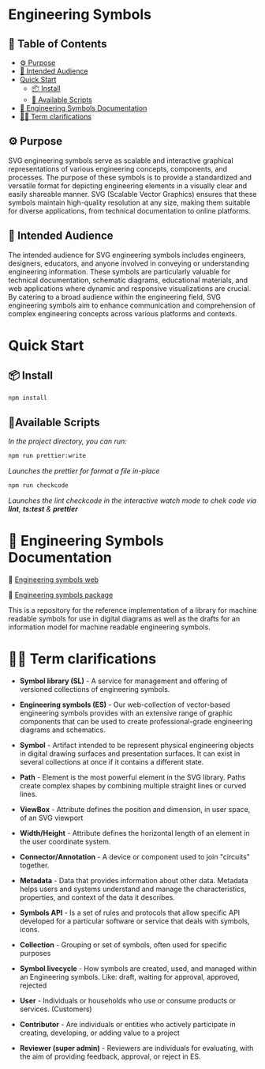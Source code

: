 # Engineering Symbols

## 🦢 Table of Contents

-   [⚙️ Purpose](#-purpose)
-   [💃 Intended Audience](#-intended-audience)
-   [Quick Start](#quick-start)
    -   [📦 Install](#-install)
    -   [🪭 Available Scripts](#-available-scripts)
-   [🧵 Engineering Symbols Documentation](#-engineering-symbols-documentation)
-   [👩‍🏫 Term clarifications](#-term-clarifications)

## ⚙️ Purpose

SVG engineering symbols serve as scalable and interactive graphical representations of various engineering concepts, components, and processes. The purpose of these symbols is to provide a standardized and versatile format for depicting engineering elements in a visually clear and easily shareable manner. SVG (Scalable Vector Graphics) ensures that these symbols maintain high-quality resolution at any size, making them suitable for diverse applications, from technical documentation to online platforms.

## 💃 Intended Audience

The intended audience for SVG engineering symbols includes engineers, designers, educators, and anyone involved in conveying or understanding engineering information. These symbols are particularly valuable for technical documentation, schematic diagrams, educational materials, and web applications where dynamic and responsive visualizations are crucial. By catering to a broad audience within the engineering field, SVG engineering symbols aim to enhance communication and comprehension of complex engineering concepts across various platforms and contexts.

# Quick Start

## 📦 Install

```bash
npm install
```

## 🪭Available Scripts

_In the project directory, you can run:_

```bash
npm run prettier:write
```

_Launches the prettier for format a file in-place<br>_

```bash
npm run checkcode
```

_Launches the lint checkcode in the interactive watch mode to chek code via **lint**, **ts:test** & **prettier**<br>_

# 🧵 Engineering Symbols Documentation

🍯 [Engineering symbols web](https://github.com/equinor/engineering-symbols/blob/master/web/README.md)

🧸 [Engineering symbols package](https://github.com/equinor/engineering-symbols/blob/master/package/README.md)

This is a repository for the reference implementation of a library for machine readable symbols for use in digital diagrams as well as the drafts for an information model for machine readable engineering symbols.

# 👩‍🏫 Term clarifications

-   **Symbol library (SL)** - A service for management and offering of versioned collections of engineering symbols.

-   **Engineering symbols (ES)** - Our web-collection of vector-based engineering symbols provides with an extensive range of graphic components that can be used to create professional-grade engineering diagrams and schematics.

-   **Symbol** - Artifact intended to be represent physical engineering objects in digital drawing surfaces and presentation surfaces. It can exist in several collections at once if it contains a different state.

-   **Path** - Element is the most powerful element in the SVG library. Paths create complex shapes by combining multiple straight lines or curved lines.

-   **ViewBox** - Attribute defines the position and dimension, in user space, of an SVG viewport
-   **Width/Height** - Attribute defines the horizontal length of an element in the user coordinate system.

-   **Connector/Annotation** - A device or component used to join "circuits" together.
-   **Metadata** - Data that provides information about other data. Metadata helps users and systems understand and manage the characteristics, properties, and context of the data it describes.

-   **Symbols API** - Is a set of rules and protocols that allow specific API developed for a particular software or service that deals with symbols, icons.

-   **Collection** - Grouping or set of symbols, often used for specific purposes
-   **Symbol livecycle** - How symbols are created, used, and managed within an Engineering symbols. Like: draft, waiting for approval, approved, rejected

-   **User** - Individuals or households who use or consume products or services. (Customers)
-   **Contributor** - Are individuals or entities who actively participate in creating, developing, or adding value to a project
-   **Reviewer (super admin)** - Reviewers are individuals for evaluating, with the aim of providing feedback, approval, or reject in ES.
